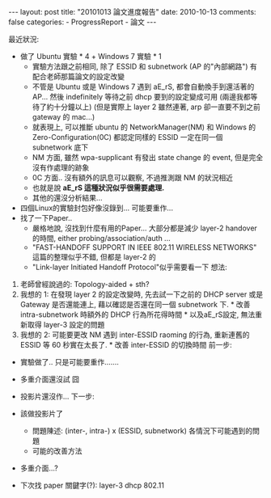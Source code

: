 --- layout: post title: "20101013 論文進度報告" date: 2010-10-13 comments: false categories: - ProgressReport - 論文 --- 

最近狀況:

  * 做了 Ubuntu 實驗 * 4 + Windows 7 實驗 * 1
    * 實驗方法跟之前相同, 除了 ESSID 和 subnetwork (AP 的"內部網路") 有配合老師那篇論文的設定改變
    * 不管是 Ubuntu 或是 Windows 7 遇到 aE_rS, 都會自動換手到還活著的 AP... 然後 indefinitely 等待之前 dhcp 要到的設定變成可用 (兩邊我都等待了約十分鐘以上) (但是實際上 layer 2 雖然連著, arp 卻一直要不到之前 gateway 的 mac...)
    * 就表現上, 可以推斷 ubuntu 的 NetworkManager(NM) 和 Windows 的 Zero-Configuration(0C) 都認定同樣的 ESSID 一定在同一個 subnetwork 底下
    * NM 方面, 雖然 wpa-supplicant 有發出 state change 的 event, 但是完全沒有作處理的跡象
    * 0C 方面.. 沒有額外的訊息可以觀察, 不過推測跟 NM 的狀況相近
    * 也就是說 **aE_rS 這種狀況似乎很需要處理.**
    * 其他的還沒分析結果...
  * 四個Linux的實驗封包好像沒錄到... 可能要重作...
  * 找了一下Paper..
    * 嚴格地說, 沒找到什麼有用的Paper... 大部分都是減少 layer-2 handover 的時間, either probing/association/auth ...
    * "FAST-HANDOFF SUPPORT IN IEEE 802.11 WIRELESS NETWORKS" 這篇的整理似乎不錯, 但都是 layer-2 的
    * "Link-layer Initiated Handoff Protocol"似乎需要看一下
想法:

  1. 老師曾經說過的: Topology-aided + sth?
  2. 我想的 1: 在發現 layer 2 的設定改變時, 先去試一下之前的 DHCP server 或是 Gateway 是否還能連上, 藉以確認是否還在同一個 subnetwork 下.
    * 改善 intra-subnetwork 時額外的 DHCP 行為所花得時間
    * 以及aE_rS設定, 無法重新取得 layer-3 設定的問題
  3. 我想的 2: 可能要更改 NM 遇到 inter-ESSID raoming 的行為, 重新連舊的 ESSID 等 60 秒實在太長了.
    * 改善 inter-ESSID 的切換時間
前一步:

  * 實驗做了.. 只是可能要重作.......
  * 多重介面還沒試 囧
  * 投影片還沒作...
下一步:

  * 該做投影片了
    * 問題陳述: (inter-, intra-) x (ESSID, subnetwork) 各情況下可能遇到的問題
    * 可能的改善方法
  * 多重介面...?
  * 下次找 paper 關鍵字(?): layer-3 dhcp 802.11 

